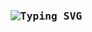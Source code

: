 <!-- ASCII Art Header with your name -->
<div align="center">
  <pre>                                             
                                              
<h3 align="center">
  <img src="https://readme-typing-svg.herokuapp.com?font=Fira+Code&pause=1000&color=00F718&center=true&vCenter=true&width=435&lines=Hi👋+I+Am+Abdinajib;+computer+nerd;i+love+under+the+hood" alt="Typing SVG" />
</h3>
  </pre>

<!-- Animated greeting -->

<!-- GitHub Stats Cube -->
<!--- <div align="center">
  <img src="https://github-readme-stats.vercel.app/api?username=najiibmohamed11&show_icons=true&theme=dark&count_private=true&include_all_commits=true" alt="GitHub Stats" width="400"/>
  <img src="https://github-readme-stats.vercel.app/api/top-langs/?username=najiibmohamed11&layout=compact&theme=dark" alt="Top Langs" width="300"/>
</div> -->

<!-- Tech Stack Galaxy
<h2 align="center">🚀 Tech Arsenal</h2>
<div align="center">
  <img src="https://skillicons.dev/icons?i=nextjs,ts,react,redux,nodejs,express,mongodb,postgresql,docker,git,py,php,dart,flutter,redis,digitalocean,ubuntu&perline=8" alt="Tech Stack" />
</div>
-->
<!-- Project Showcase -->
<!-- <h2 align="center">🚀 Featured Creations</h2>
<table align="center">
  <tr>
    <td width="50%">
      <h3>saacid.com</h3>
      <p>🔮 blockchain powere crowdfunding platform</p>
      <p>Next.js | Polygon | thirdweb </p>
    </td>
    <td width="50%">
      <h3>chrome extention</h3>
      <p>⚡ allows you to remove off the topic comments using ai</p>
      <p>Next.js | Open.Ai Api | Tailwind</p>
    </td>
  </tr>
</table> -->

<!-- Coding Activity Snake 
<h2 align="center">🐍 Contribution Serpent</h2>
<div align="center">
  <img src="https://raw.githubusercontent.com/Platane/snk/output/github-contribution-grid-snake.svg" />
</div> -->



<!-- Random Dev Joke -->
<!-- <h2 align="center">💡 Daily Dev Joke</h2>
<div align="center">
  <img src="https://readme-jokes.vercel.app/api?theme=dark" alt="Jokes Card" />
</div> -->

<!-- Footer ASCII -->
<!-- <div align="center">
  <pre>
➖➖➖➖➖➖➖➖➖➖➖➖➖➖
🚀 Exploring the universe of code
🌌 Currently orbiting: How things work under the hood
📫 How to reach me: abdinajibmohamed304@gmail.com 
  </pre>
</div> -->
